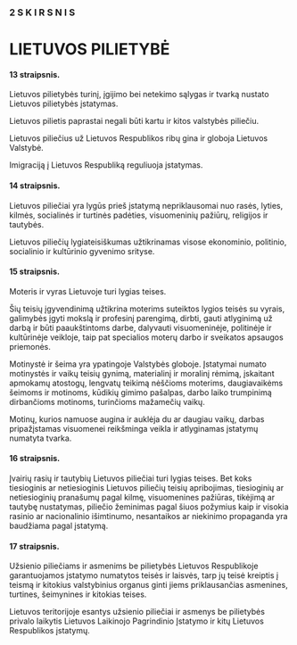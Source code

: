 ### 2 S K I R S N I S

# LIETUVOS PILIETYBĖ

#### 13 straipsnis.

Lietuvos pilietybės turinį, įgijimo bei netekimo sąlygas ir tvarką nustato Lietuvos pilietybės įstatymas.

Lietuvos pilietis paprastai negali būti kartu ir kitos valstybės piliečiu.

Lietuvos piliečius už Lietuvos Respublikos ribų gina ir globoja Lietuvos Valstybė.

Imigraciją į Lietuvos Respubliką reguliuoja įstatymas.

#### 14 straipsnis.

Lietuvos piliečiai yra lygūs prieš įstatymą nepriklausomai nuo rasės, lyties, kilmės, socialinės ir turtinės padėties, visuomeninių pažiūrų, religijos ir tautybės.

Lietuvos piliečių lygiateisiškumas užtikrinamas visose ekonominio, politinio, socialinio ir kultūrinio gyvenimo srityse.

#### 15 straipsnis.

Moteris ir vyras Lietuvoje turi lygias teises.

Šių teisių įgyvendinimą užtikrina moterims suteiktos lygios teisės su vyrais, galimybės įgyti mokslą ir profesinį parengimą, dirbti, gauti atlyginimą už darbą ir būti paaukštintoms darbe, dalyvauti visuomeninėje, politinėje ir kultūrinėje veikloje, taip pat specialios moterų darbo ir sveikatos apsaugos priemonės.

Motinystė ir šeima yra ypatingoje Valstybės globoje. Įstatymai numato motinystės ir vaikų teisių gynimą, materialinį ir moralinį rėmimą, įskaitant apmokamų atostogų, lengvatų teikimą nėščioms moterims, daugiavaikėms šeimoms ir motinoms, kūdikių gimimo pašalpas, darbo laiko trumpinimą dirbančioms motinoms, turinčioms mažamečių vaikų.

Motinų, kurios namuose augina ir auklėja du ar daugiau vaikų, darbas pripažįstamas visuomenei reikšminga veikla ir atlyginamas įstatymų numatyta tvarka.

#### 16 straipsnis.

Įvairių rasių ir tautybių Lietuvos piliečiai turi lygias teises. Bet koks tiesioginis ar netiesioginis Lietuvos piliečių teisių apribojimas, tiesioginių ar netiesioginių pranašumų pagal kilmę, visuomenines pažiūras, tikėjimą ar tautybę nustatymas, piliečio žeminimas pagal šiuos požymius kaip ir visokia rasinio ar nacionalinio išimtinumo, nesantaikos ar niekinimo propaganda yra baudžiama pagal įstatymą.

#### 17 straipsnis.

Užsienio piliečiams ir asmenims be pilietybės Lietuvos Respublikoje garantuojamos įstatymo numatytos teisės ir laisvės, tarp jų teisė kreiptis į teismą ir kitokius valstybinius organus ginti jiems priklausančias asmenines, turtines, šeimynines ir kitokias teises.

Lietuvos teritorijoje esantys užsienio piliečiai ir asmenys be pilietybės privalo laikytis Lietuvos Laikinojo Pagrindinio Įstatymo ir kitų Lietuvos Respublikos įstatymų.
